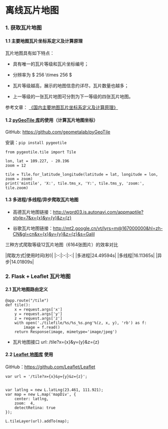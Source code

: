# 离线瓦片地图

### 1. 获取瓦片地图

#### 1.1 主要地图瓦片坐标系定义及计算原理

瓦片地图具有如下特点：

* 具有唯一的瓦片等级和瓦片坐标编号；

* 分辨率为 $ 256 \times 256 $

* 瓦片等级越高，展示的地图信息约详尽，瓦片数量也越多；

* 上一等级的一张瓦片地图可分割为下一等级的四张瓦片地图。

参考文章：  [《国内主要地图瓦片坐标系定义及计算原理》](https://blog.csdn.net/wudiazu/article/details/76597294)

#### 1.2 [pyGeoTile 库](https://github.com/geometalab/pyGeoTile)的使用（计算瓦片地图坐标）

GitHub: https://github.com/geometalab/pyGeoTile

安装：`pip install pygeotile`

```
from pygeotile.tile import Tile

lon, lat = 109.227, - 20.196
zoom = 12

tile = Tile.for_latitude_longitude(latitude = lat, longitude = lon, zoom = zoom)
print('mintile', 'X:', tile.tms_x, 'Y:', tile.tms_y, 'zoom:', tile.zoom)
```

#### 1.3 多进程/多线程/异步爬取瓦片地图

* 高德瓦片地图链接：http://wprd03.is.autonavi.com/appmaptile?style=7&x={x}&y={y}&z={z}

* 谷歌瓦片地图链接：http://mt2.google.cn/vt/lyrs=m@167000000&hl=zh-CN&gl=cn&x={x}&y={y}&z={z}&s=Galil

三种方式爬取等级12瓦片地图（6164张图片）的效率对比

|爬取方式|使用时间(秒)|
|:-:|:-:|:-:|
|多进程|24.49594s|
|多线程|16.11365s|
|异步|14.01809s|

### 2. Flask + Leaflet 瓦片地图

#### 2.1 瓦片地图路由定义

```
@app.route("/tile")
def tile():
    x = request.args['x']
    y = request.args['y']
    z = request.args['z']
    with open('./tilefile/%s/%s_%s.png'%(z, x, y), 'rb') as f:
        image = f.read()
    return Response(image, mimetype='image/jpeg')
```

* 瓦片地图接口 url: /tile?x={x}&y={y}&z={z}

#### 2.2 [Leaflet 地图库](https://leafletjs.com/) 使用

GitHub：https://github.com/Leaflet/Leaflet

```
var url = '/tile?x={x}&y={y}&z={z}';


var latlng = new L.latLng(23.461, 111.921);
var map = new L.map('mapDiv', {
	center: latlng,
	zoom:  4,
	detectRetina: true
});

L.tileLayer(url).addTo(map);
```